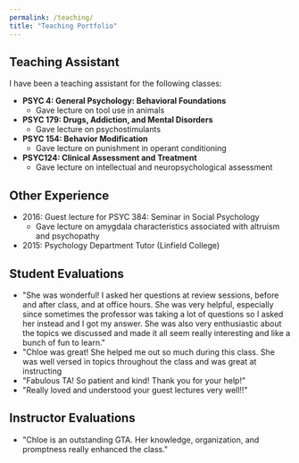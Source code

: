 ```yaml
---
permalink: /teaching/
title: "Teaching Portfolio"
---
```


## Teaching Assistant

I have been a teaching assistant for the following classes:

- **PSYC 4: General Psychology: Behavioral Foundations**
    + Gave lecture on tool use in animals
- **PSYC 179: Drugs, Addiction, and Mental Disorders**
    + Gave lecture on psychostimulants
- **PSYC 154: Behavior Modification**
    + Gave lecture on punishment in operant conditioning
- **PSYC124: Clinical Assessment and Treatment**
    + Gave lecture on intellectual and neuropsychological assessment


## Other Experience

- 2016: Guest lecture for PSYC 384: Seminar in Social Psychology
	+ Gave lecture on amygdala characteristics associated with altruism and psychopathy
- 2015: Psychology Department Tutor (Linfield College)

## Student Evaluations

- "She was wonderful! I asked her questions at review sessions, before and after class, and at office hours. She was very helpful, especially since sometimes the professor was taking a lot of questions so I asked her instead and I got my answer. She was also very enthusiastic about the topics we discussed and made it all seem really interesting and like a bunch of fun to learn."
- "Chloe was great! She helped me out so much during this class. She was well versed in topics throughout the class and was great at instructing
- "Fabulous TA! So patient and kind! Thank you for your help!"
- "Really loved and understood your guest lectures very well!!"

## Instructor Evaluations

- "Chloe is an outstanding GTA. Her knowledge, organization, and promptness really enhanced the class."